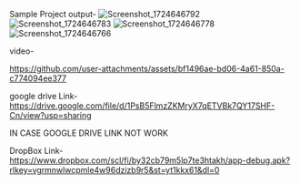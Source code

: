 Sample Project
output-
![Screenshot_1724646792](https://github.com/user-attachments/assets/5c3a1c9c-500a-48e7-8258-dfead5c749bd)
![Screenshot_1724646783](https://github.com/user-attachments/assets/90d53ec2-8bfb-4f53-9190-b8f1525af6a0)
![Screenshot_1724646778](https://github.com/user-attachments/assets/d3bf6ada-0c5d-4607-92b8-84fc7a5e58e5)
![Screenshot_1724646766](https://github.com/user-attachments/assets/399e50db-419e-4446-8e29-2e049a2118d1)

video-



https://github.com/user-attachments/assets/bf1496ae-bd06-4a61-850a-c774094ee377


google drive Link-
https://drive.google.com/file/d/1PsB5FlmzZKMryX7qETVBk7QY17SHF-Cn/view?usp=sharing

IN CASE GOOGLE DRIVE LINK NOT WORK

DropBox Link-
https://www.dropbox.com/scl/fi/by32cb79m5lp7te3htakh/app-debug.apk?rlkey=vgrmnwlwcpmle4w96dzizb9r5&st=yt1kkx61&dl=0
